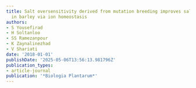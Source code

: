 ```yaml
---
title: Salt oversensitivity derived from mutation breeding improves salinity tolerance
  in barley via ion homeostasis
authors:
- S Yousefirad
- H Soltanloo
- SS Ramezanpour
- K Zaynalinezhad
- V Shariati
date: '2018-01-01'
publishDate: '2025-05-06T13:56:13.981796Z'
publication_types:
- article-journal
publication: '*Biologia Plantarum*'
---
```

